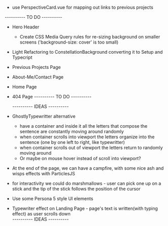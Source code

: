 - use PerspectiveCard.vue for mapping out links to previous projects

---------- TO DO ----------

- Hero Header

  - Create CSS Media Query rules for re-sizing background on smaller screens ('background-size: cover' is too small)

- Light Refactoring to ConstellationBackground converting it to Setup and Typecript

* Previous Projects Page
* About-Me/Contact Page
* Home Page
* 404 Page
  ---------- TO DO ----------

  ---------- IDEAS ----------

* GhostlyTypewritter alternative

  - have a container and inside it all the letters that compose the sentence are constantly moving around randomly
  - when container scrolls into viewport the letters organize into the sentence (one by one left to right, like typewritter)
  - when container scrolls out of viewport the letters return to randomly moving around
  - Or maybe on mouse hover instead of scroll into viewport?

* At the end of the page, we can have a campfire, with some nice ash and wisps effects with ParticlesJS

- for interactivity we could do marshmallows - user can pick one up on a stick and the tip of the stick follows the position of the cursor

* Use some Persona 5 style UI elements

* Typewriter effect on Landing Page - page's text is written(with typing effect) as user scrolls down  
  ---------- IDEAS ----------
